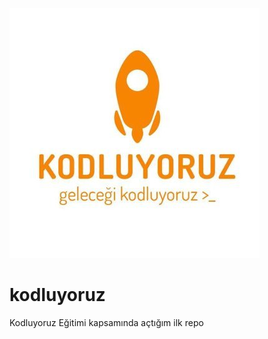 ![Kodluyoruz Logo](https://raw.githubusercontent.com/Kodluyoruz/taskforce/git/git/markdown-nedir-nasil-kullaniriz-/figures/kodluyoruz_logo.jpg)

# kodluyoruz
Kodluyoruz Eğitimi kapsamında açtığım ilk repo
